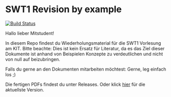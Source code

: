 # SWT1 Revision by example

[![Build Status](https://travis-ci.org/AdrianELehmann/SWT1_Revision.svg?branch=master)](https://travis-ci.org/AdrianELehmann/SWT1_Revision)

Hallo lieber Mitstudent!

In diesem Repo findest du Wiederholungsmaterial für die SWT1 Vorlesung am KIT. Bitte beachte: Dies ist kein Ersatz für Literatur, da es das Ziel dieser Dokumente ist anhand von Beispielen Konzepte zu verdeutlichen und nicht von null auf beizubringen.

Falls du gerne an den Dokumenten mitarbeiten möchtest: Gerne, leg einfach los ;)

Die fertigen PDFs findest du unter Releases. Oder klick [hier](https://github.com/AdrianELehmann/SWT1_Revision/releases/latest) für die aktuellste Version.